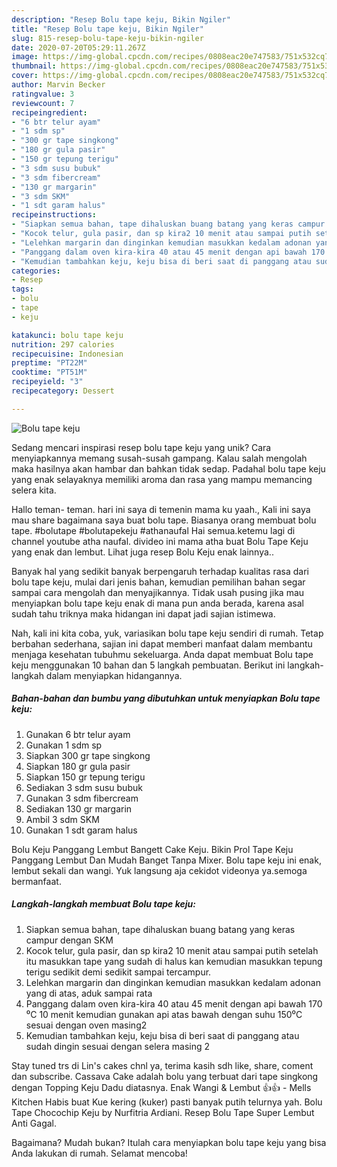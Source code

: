```yaml
---
description: "Resep Bolu tape keju, Bikin Ngiler"
title: "Resep Bolu tape keju, Bikin Ngiler"
slug: 815-resep-bolu-tape-keju-bikin-ngiler
date: 2020-07-20T05:29:11.267Z
image: https://img-global.cpcdn.com/recipes/0808eac20e747583/751x532cq70/bolu-tape-keju-foto-resep-utama.jpg
thumbnail: https://img-global.cpcdn.com/recipes/0808eac20e747583/751x532cq70/bolu-tape-keju-foto-resep-utama.jpg
cover: https://img-global.cpcdn.com/recipes/0808eac20e747583/751x532cq70/bolu-tape-keju-foto-resep-utama.jpg
author: Marvin Becker
ratingvalue: 3
reviewcount: 7
recipeingredient:
- "6 btr telur ayam"
- "1 sdm sp"
- "300 gr tape singkong"
- "180 gr gula pasir"
- "150 gr tepung terigu"
- "3 sdm susu bubuk"
- "3 sdm fibercream"
- "130 gr margarin"
- "3 sdm SKM"
- "1 sdt garam halus"
recipeinstructions:
- "Siapkan semua bahan, tape dihaluskan buang batang yang keras campur dengan SKM"
- "Kocok telur, gula pasir, dan sp kira2 10 menit atau sampai putih setelah itu masukkan tape yang sudah di halus kan kemudian masukkan tepung terigu sedikit demi sedikit sampai tercampur."
- "Lelehkan margarin dan dinginkan kemudian masukkan kedalam adonan yang di atas, aduk sampai rata"
- "Panggang dalam oven kira-kira 40 atau 45 menit dengan api bawah 170 ⁰C 10 menit kemudian gunakan api atas bawah dengan suhu 150⁰C sesuai dengan oven masing2"
- "Kemudian tambahkan keju, keju bisa di beri saat di panggang atau sudah dingin sesuai dengan selera masing 2"
categories:
- Resep
tags:
- bolu
- tape
- keju

katakunci: bolu tape keju 
nutrition: 297 calories
recipecuisine: Indonesian
preptime: "PT22M"
cooktime: "PT51M"
recipeyield: "3"
recipecategory: Dessert

---
```



![Bolu tape keju](https://img-global.cpcdn.com/recipes/0808eac20e747583/751x532cq70/bolu-tape-keju-foto-resep-utama.jpg)

Sedang mencari inspirasi resep bolu tape keju yang unik? Cara menyiapkannya memang susah-susah gampang. Kalau salah mengolah maka hasilnya akan hambar dan bahkan tidak sedap. Padahal bolu tape keju yang enak selayaknya memiliki aroma dan rasa yang mampu memancing selera kita.

Hallo teman- teman. hari ini saya di temenin mama ku yaah., Kali ini saya mau share bagaimana saya buat bolu tape. Biasanya orang membuat bolu tape. #bolutape #bolutapekeju #athanaufal Hai semua.ketemu lagi di channel youtube atha naufal. divideo ini mama atha buat Bolu Tape Keju yang enak dan lembut. Lihat juga resep Bolu Keju enak lainnya..

Banyak hal yang sedikit banyak berpengaruh terhadap kualitas rasa dari bolu tape keju, mulai dari jenis bahan, kemudian pemilihan bahan segar sampai cara mengolah dan menyajikannya. Tidak usah pusing jika mau menyiapkan bolu tape keju enak di mana pun anda berada, karena asal sudah tahu triknya maka hidangan ini dapat jadi sajian istimewa.


Nah, kali ini kita coba, yuk, variasikan bolu tape keju sendiri di rumah. Tetap berbahan sederhana, sajian ini dapat memberi manfaat dalam membantu menjaga kesehatan tubuhmu sekeluarga. Anda dapat membuat Bolu tape keju menggunakan 10 bahan dan 5 langkah pembuatan. Berikut ini langkah-langkah dalam menyiapkan hidangannya.

<!--inarticleads1-->

##### Bahan-bahan dan bumbu yang dibutuhkan untuk menyiapkan Bolu tape keju:

1. Gunakan 6 btr telur ayam
1. Gunakan 1 sdm sp
1. Siapkan 300 gr tape singkong
1. Siapkan 180 gr gula pasir
1. Siapkan 150 gr tepung terigu
1. Sediakan 3 sdm susu bubuk
1. Gunakan 3 sdm fibercream
1. Sediakan 130 gr margarin
1. Ambil 3 sdm SKM
1. Gunakan 1 sdt garam halus


Bolu Keju Panggang Lembut Bangett Cake Keju. Bikin Prol Tape Keju Panggang Lembut Dan Mudah Banget Tanpa Mixer. Bolu tape keju ini enak, lembut sekali dan wangi. Yuk langsung aja cekidot videonya ya.semoga bermanfaat. 

<!--inarticleads2-->

##### Langkah-langkah membuat Bolu tape keju:

1. Siapkan semua bahan, tape dihaluskan buang batang yang keras campur dengan SKM
1. Kocok telur, gula pasir, dan sp kira2 10 menit atau sampai putih setelah itu masukkan tape yang sudah di halus kan kemudian masukkan tepung terigu sedikit demi sedikit sampai tercampur.
1. Lelehkan margarin dan dinginkan kemudian masukkan kedalam adonan yang di atas, aduk sampai rata
1. Panggang dalam oven kira-kira 40 atau 45 menit dengan api bawah 170 ⁰C 10 menit kemudian gunakan api atas bawah dengan suhu 150⁰C sesuai dengan oven masing2
1. Kemudian tambahkan keju, keju bisa di beri saat di panggang atau sudah dingin sesuai dengan selera masing 2


Stay tuned trs di Lin&#39;s cakes chnl ya, terima kasih sdh like, share, coment dan subscribe. Cassava Cake adalah bolu yang terbuat dari tape singkong dengan Topping Keju Dadu diatasnya. Enak Wangi &amp; Lembut 👍👍 - Mells Kitchen Habis buat Kue kering (kuker) pasti banyak putih telurnya yah. Bolu Tape Chocochip Keju by Nurfitria Ardiani. Resep Bolu Tape Super Lembut Anti Gagal. 

Bagaimana? Mudah bukan? Itulah cara menyiapkan bolu tape keju yang bisa Anda lakukan di rumah. Selamat mencoba!
